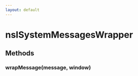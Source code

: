 ```yaml
---
layout: default
---
```


# nsISystemMessagesWrapper #

## Methods ##

### wrapMessage(message, window) ###
